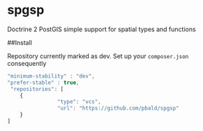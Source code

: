 # spgsp
Doctrine 2 PostGIS simple support for spatial types and functions

##Install

Repository currently marked as dev. Set up your ```composer.json``` consequently

```javascript
"minimum-stability" : "dev",
"prefer-stable" : true,
 "repositories": [
    {
                "type": "vcs",
                "url": "https://github.com/pbald/spgsp"
    }
]
```
